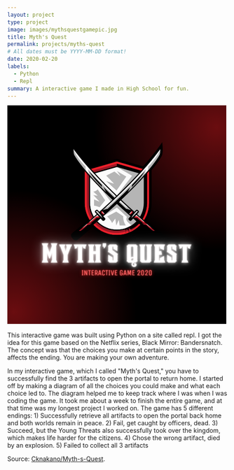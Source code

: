 ```yaml
---
layout: project
type: project
image: images/mythsquestgamepic.jpg
title: Myth's Quest
permalink: projects/myths-quest
# All dates must be YYYY-MM-DD format!
date: 2020-02-20
labels:
  - Python
  - Repl
summary: A interactive game I made in High School for fun.
---
```


<img class="ui medium right floated rounded image" src="../images/mythsquest.png">

This interactive game was built using Python on a site called repl. I got the idea for this game based on the Netflix series, Black Mirror: Bandersnatch. The concept was that the choices you make at certain points in the story, affects the ending. You are making your own adventure. 

In my interactive game, which I called "Myth's Quest," you have to successfully find the 3 artifacts to open the portal to return home. I started off by making a diagram of all the choices you could make and what each choice led to. The diagram helped me to keep track where I was when I was coding the game. It took me about a week to finish the entire game, and at that time was my longest project I worked on. The game has 5 different endings: 1) Successfully retrieve all artifacts to open the portal back home and both worlds remain in peace. 2) Fail, get caught by officers, dead. 3) Succeed, but the Young Threats also successfully took over the kingdom, which makes life harder for the citizens. 4) Chose the wrong artifact, died by an explosion. 5) Failed to collect all 3 artifacts
 
Source: <a href = "https://github.com/Cknakano/Myth-s-Quest"><i class="large github icon"></i>Cknakano/Myth-s-Quest</a>.

